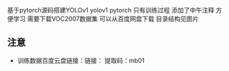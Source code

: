 基于pytorch源码搭建YOLOv1
yolov1 pytorch 只有训练过程
添加了中午注释 方便学习
需要下载VOC2007数据集 可以从百度网盘下载
目录结构见图片

## 注意
- 训练数据百度云盘链接：链接： 
提取码：mb01 


